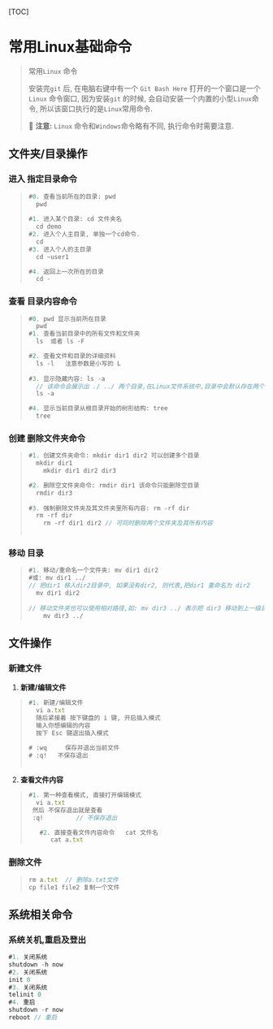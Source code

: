 [TOC]



# 常用Linux基础命令

> 常用`Linux` 命令
>
> 安装完`git` 后, 在电脑右键中有一个 `Git Bash Here` 打开的一个窗口是一个`Linux` 命令窗口, 因为安装`git` 的时候, 会自动安装一个内置的小型`Linux`命令, 所以该窗口执行的是`Linux`常用命令.
>
> :triangular_flag_on_post: **注意:** `Linux` 命令和`Windows`命令略有不同, 执行命令时需要注意.

## 文件夹/目录操作

### 进入 指定目录命令

> ```js
> #0. 查看当前所在的目录: pwd
> 	pwd
>     
> #1. 进入某个目录: cd 文件夹名
> 	cd demo
> #2. 进入个人主目录, 单独一个cd命令.
> 	cd
> #3. 进入个人的主目录
> 	cd ~user1
> 
> #4. 返回上一次所在的目录
> 	cd -
> ```



### 查看 目录内容命令

> ```js
> #0. pwd 显示当前所在目录
> 	pwd
> #1. 查看当前目录中的所有文件和文件夹
> 	ls  或者 ls -F
> 
> #2. 查看文件和目录的详细资料
> 	ls -l   注意参数是小写的 L
>    
> #3. 显示隐藏内容: ls -a
>   // 该命令会展示出 ./ ../ 两个目录,在Linux文件系统中,目录中会默认存在两个隐藏的目录 ./ 和../, 该两个目录分别指向当前目录和上一级目录.
> 	ls -a  
> 
> #4. 显示当前目录从根目录开始的树形结构: tree	
> 	tree
> ```

### 创建 删除文件夹命令

> ```js
> #1. 创建文件夹命令: mkdir dir1 dir2 可以创建多个目录
> 	mkdir dir1
>     mkdir dir1 dir2 dir3
> 
> #2. 删除空文件夹命令: rmdir dir1 该命令只能删除空目录
> 	rmdir dir3 
>     
> #3. 强制删除文件夹及其文件夹里所有内容: rm -rf dir
> 	rm -rf dir
>     rm -rf dir1 dir2 // 可同时删除两个文件夹及其所有内容
>  
> ```

### 移动 目录

> ```js
> #1. 移动/重命名一个文件夹: mv dir1 dir2
> #或: mv dir1 ../
> // 把dir1 移入dir2目录中, 如果没有dir2, 则代表,把dir1 重命名为 dir2
> 	mv dir1 dir2
>     
> // 移动文件夹也可以使用相对路径,如: mv dir3 ../ 表示把 dir3 移动到上一级目录
>     mv dir3 ../
> ```

## 文件操作

### 新建文件

1. **新建/编辑文件**

> ```js
> #1. 新建/编辑文件 
>   vi a.txt
>   随后紧接着 按下键盘的 i 键, 开启插入模式
>   输入你想编辑的内容
>   按下 Esc 键退出插入模式
>   
> # :wq     保存并退出当前文件
> # :q!	  不保存退出
>  
> ```

2. **查看文件内容** 

> ```js
> #1. 第一种查看模式, 直接打开编辑模式 
> 	vi a.txt
>  然后 不保存退出就是查看
>  :q!         // 不保存退出
> 
>    #2. 直接查看文件内容命令   cat 文件名
>    	cat a.txt
> ```

### 删除文件

> ```js
> rm a.txt	// 删除a.txt文件
> cp file1 file2 复制一个文件 
> ```

## 系统相关命令

### 系统关机,重启及登出

```js
#1. 关闭系统
shutdown -h now	
#2. 关闭系统
init 0
#3. 关闭系统
telinit 0
#4. 重启
shutdown -r now
reboot // 重启
```
















